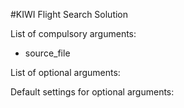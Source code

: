 #KIWI Flight Search Solution

List of compulsory arguments:
- source_file


List of optional arguments:

Default settings for optional arguments:
